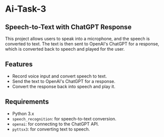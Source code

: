 # Ai-Task-3
## Speech-to-Text with ChatGPT Response

This project allows users to speak into a microphone, and the speech is converted to text. The text is then sent to OpenAI's ChatGPT for a response, which is converted back to speech and played for the user.

## Features
- Record voice input and convert speech to text.
- Send the text to OpenAI's ChatGPT for a response.
- Convert the response back into speech and play it.

## Requirements
- Python 3.x
- `speech_recognition`: for speech-to-text conversion.
- `openai`: for connecting to the ChatGPT API.
- `pyttsx3`: for converting text to speech.
